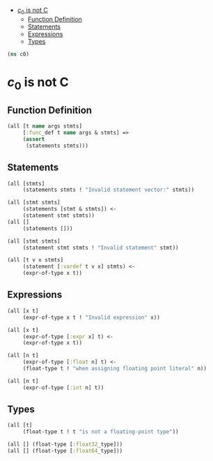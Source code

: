 * [$c_0$ is not C](#$c_0$-is-not-c)
  * [Function Definition](#function-definition)
  * [Statements](#statements)
  * [Expressions](#expressions)
  * [Types](#types)
```clojure
(ns c0)

```
# $c_0$ is not C

## Function Definition
```clojure
(all [t name args stmts]
     [:func_def t name args & stmts] =>
     (assert
      (statements stmts)))

```
## Statements
```clojure
(all [stmts]
     (statements stmts ! "Invalid statement vector:" stmts))

(all [stmt stmts]
     (statements [stmt & stmts]) <-
     (statement stmt stmts))
(all []
     (statements []))

(all [stmt stmts]
     (statement stmt stmts ! "Invalid statement" stmt))

(all [t v x stmts]
     (statement [:vardef t v x] stmts) <-
     (expr-of-type x t))

```
## Expressions
```clojure
(all [x t]
     (expr-of-type x t ! "Invalid expression" x))

(all [x t]
     (expr-of-type [:expr x] t) <-
     (expr-of-type x t))

(all [n t]
     (expr-of-type [:float n] t) <-
     (float-type t ! "when assigning floating point literal" n))

(all [n t]
     (expr-of-type [:int n] t))

```
## Types
```clojure
(all [t]
     (float-type t ! t "is not a floating-point type"))

(all [] (float-type [:float32_type]))
(all [] (float-type [:float64_type]))
```

